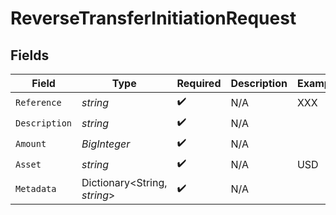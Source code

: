 # ReverseTransferInitiationRequest


## Fields

| Field                        | Type                         | Required                     | Description                  | Example                      |
| ---------------------------- | ---------------------------- | ---------------------------- | ---------------------------- | ---------------------------- |
| `Reference`                  | *string*                     | :heavy_check_mark:           | N/A                          | XXX                          |
| `Description`                | *string*                     | :heavy_check_mark:           | N/A                          |                              |
| `Amount`                     | *BigInteger*                 | :heavy_check_mark:           | N/A                          |                              |
| `Asset`                      | *string*                     | :heavy_check_mark:           | N/A                          | USD                          |
| `Metadata`                   | Dictionary<String, *string*> | :heavy_check_mark:           | N/A                          |                              |